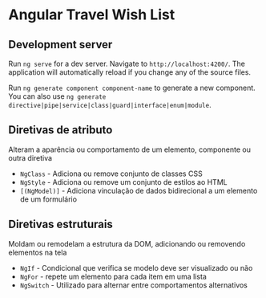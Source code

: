# Angular Travel Wish List

## Development server

Run `ng serve` for a dev server. Navigate to `http://localhost:4200/`. The application will automatically reload if you change any of the source files.

Run `ng generate component component-name` to generate a new component. 
You can also use `ng generate directive|pipe|service|class|guard|interface|enum|module`.

## Diretivas de atributo

Alteram a aparência ou comportamento de um elemento, componente ou outra diretiva

- `NgClass` - Adiciona ou remove conjunto de classes CSS
- `NgStyle` - Adiciona ou remove um conjunto de estilos ao HTML
- `[(NgModel)]` - Adiciona vinculação de dados bidirecional a um elemento
  de um formulário

## Diretivas estruturais

Moldam ou remodelam a estrutura da DOM, adicionando ou removendo elementos na tela

- `NgIf` - Condicional que verifica se modelo deve ser visualizado ou não
- `NgFor` - repete um elemento para cada item em uma lista
- `NgSwitch` - Utilizado para alternar entre comportamentos alternativos
